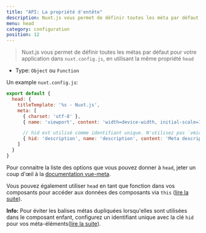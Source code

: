 ```yaml
---
title: "API: La propriété d'entête"
description: Nuxt.js vous permet de définir toutes les méta par défaut pour votre application dans nuxt.config.js.
menu: head
category: configuration
position: 12
---
```


> Nuxt.js vous permet de définir toutes les métas par défaut pour votre application dans `nuxt.config.js`, en utilisant 
> la même propriété `head`

- Type: `Object` ou `Function`

Un example `nuxt.config.js`:
```js
export default {
  head: {
    titleTemplate: '%s - Nuxt.js',
    meta: [
      { charset: 'utf-8' },
      { name: 'viewport', content: 'width=device-width, initial-scale=1' },

      // hid est utilisé comme identifiant unique. N'utilisez pas `vmid` car cela ne fonctionnera pas
      { hid: 'description', name: 'description', content: 'Meta description' }
    ]
  }
}
```

Pour connaitre la liste des options que vous pouvez donner à `head`, jeter un coup d'œil à la [documentation vue-meta](https://vue-meta.nuxtjs.org/api/#metainfo-properties).

Vous pouvez également utiliser `head` en tant que fonction dans vos composants pour accéder aux données des composants 
via `this` ([lire la suite](/api/pages-head)).

<div class="Alert Alert--teal">

<b>Info:</b> Pour éviter les balises métas dupliquées lorsqu'elles sont utilisées dans le composant enfant, configurez 
un identifiant unique avec la clé `hid` pour vos méta-éléments([lire la suite](https://vue-meta.nuxtjs.org/api/#tagidkeyname)).

</div>
